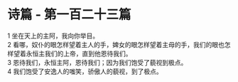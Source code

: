 # 诗篇 - 第一百二十三篇
  
 1 坐在天上的主阿，我向你举目。  
 2 看哪，奴仆的眼怎样望着主人的手，婢女的眼怎样望着主母的手，我们的眼也怎样望着永恒主我们的上帝，直到他恩待我们。  
 3 恩待我们，永恒主阿，恩待我们；因为我们饱受了藐视到极点。  
 4 我们饱受了安逸人的嗤笑，骄傲人的藐视，到了极点。